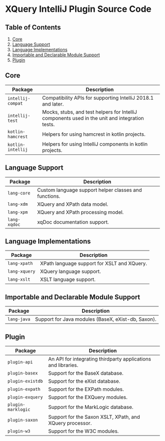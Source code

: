 # XQuery IntelliJ Plugin Source Code

## Table of Contents
1. [Core](#core)
1. [Language Support](#language-support)
1. [Language Implementations](#language-implementations)
1. [Importable and Declarable Module Support](#importable-and-declarable-module-support)
1. [Plugin](#plugin)

## Core
| Package           | Description |
|-------------------|-------------|
| `intellij-compat` | Compatibility APIs for supporting IntelliJ 2018.1 and later. |
| `intellij-test`   | Mocks, stubs, and test helpers for IntelliJ components used in the unit and integration tests. |
| `kotlin-hamcrest` | Helpers for using hamcrest in kotlin projects. |
| `kotlin-intellij` | Helpers for using IntelliJ components in kotlin projects. |

## Language Support
| Package           | Description |
|-------------------|-------------|
| `lang-core`       | Custom language support helper classes and functions. |
| `lang-xdm`        | XQuery and XPath data model. |
| `lang-xpm`        | XQuery and XPath processing model. |
| `lang-xqdoc`      | xqDoc documentation support. |

## Language Implementations
| Package           | Description |
|-------------------|-------------|
| `lang-xpath`      | XPath language support for XSLT and XQuery. |
| `lang-xquery`     | XQuery language support. |
| `lang-xslt`       | XSLT language support. |

## Importable and Declarable Module Support
| Package           | Description |
|-------------------|-------------|
| `lang-java`       | Support for Java modules (BaseX, eXist-db, Saxon). |

## Plugin
| Package            | Description |
|--------------------|-------------|
| `plugin-api`       | An API for integrating thirdparty applications and libraries. |
| `plugin-basex`     | Support for the BaseX database. |
| `plugin-existdb`   | Support for the eXist database. |
| `plugin-expath`    | Support for the EXPath modules. |
| `plugin-exquery`   | Support for the EXQuery modules. |
| `plugin-marklogic` | Support for the MarkLogic database. |
| `plugin-saxon`     | Support for the Saxon XSLT, XPath, and XQuery processor. |
| `plugin-w3`        | Support for the W3C modules. |
